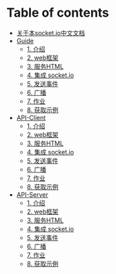 # Table of contents
* [关于本socket.io中文文档](README.md)
* [Guide]()
    * [1. 介绍](guide/1-introduction.md)
    * [2. web框架](guide/2-the_web_framework.md)
    * [3. 服务HTML](guide/3-serving_html.md)
    * [4. 集成 socket.io](guide/4-integrating_socket.io.md)
    * [5. 发送事件](guide/5-emitting_events.md)
    * [6. 广播](guide/6-broadcasting.md)
    * [7. 作业](guide/7-homework.md)
    * [8. 获取示例](guide/8-getting_this_example.md)
* [API-Client]()
    * [1. 介绍](guide/1-introduction.md)
    * [2. web框架](guide/2-the_web_framework.md)
    * [3. 服务HTML](guide/3-serving_html.md)
    * [4. 集成 socket.io](guide/4-integrating_socket.io.md)
    * [5. 发送事件](guide/5-emitting_events.md)
    * [6. 广播](guide/6-broadcasting.md)
    * [7. 作业](guide/7-homework.md)
    * [8. 获取示例](guide/8-getting_this_example.md)
* [API-Server]()
    * [1. 介绍](guide/1-introduction.md)
    * [2. web框架](guide/2-the_web_framework.md)
    * [3. 服务HTML](guide/3-serving_html.md)
    * [4. 集成 socket.io](guide/4-integrating_socket.io.md)
    * [5. 发送事件](guide/5-emitting_events.md)
    * [6. 广播](guide/6-broadcasting.md)
    * [7. 作业](guide/7-homework.md)
    * [8. 获取示例](guide/8-getting_this_example.md)


